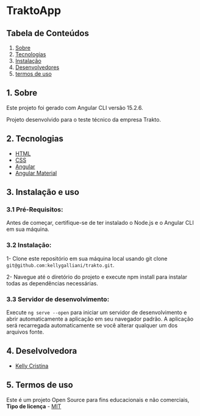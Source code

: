 # TraktoApp

<h2>Tabela de Conteúdos</h2>

1. [ Sobre ](#sobre)
2. [ Tecnologias](#techs)
3. [ Instalação ](#install)
4. [ Desenvolvedores ](#devs)
5. [ termos de uso ](#termos)

<a name="sobre"></a>

## 1. Sobre
Este projeto foi gerado com Angular CLI versão 15.2.6.

Projeto desenvolvido para o teste técnico da empresa Trakto. 

<a name="links"></a>

<a name="techs"></a>

## 2. Tecnologias

- <a name="html" href="https://developer.mozilla.org/en-US/docs/Web/HTML" target="_blank">HTML</a>
- <a name="css" href="https://developer.mozilla.org/en-US/docs/Web/CSS" target="_blank">CSS</a>
- <a name="angular" href="https://angular.io/docs" target="_blank">Angular</a>
- <a name="Angular Material" href="https://material.angular.io/" target="_blank">Angular Material</a>

<a name="documentacao"></a>

## 3. Instalação e uso

### 3.1 Pré-Requisitos:

Antes de começar, certifique-se de ter instalado o Node.js e o Angular CLI em sua máquina.

### 3.2 Instalação:

1- Clone este repositório em sua máquina local usando git clone ``git@github.com:kellygalliani/trakto.git``.

2- Navegue até o diretório do projeto e execute npm install para instalar todas as dependências necessárias.

### 3.3 Servidor de desenvolvimento:

Execute ``ng serve --open`` para iniciar um servidor de desenvolvimento e abrir automaticamente a aplicação em seu navegador padrão. A aplicação será recarregada automaticamente se você alterar qualquer um dos arquivos fonte.

## 4. Deselvolvedora

- <a name="kelly" href="" target="_blank">Kelly Cristina</a>

<a name="termos"></a>

## 5. Termos de uso

Este é um projeto Open Source para fins educacionais e não comerciais, **Tipo de licença** - <a name="mit" href="https://opensource.org/licenses/MIT" target="_blank">MIT</a>
<a name="devs"></a>
